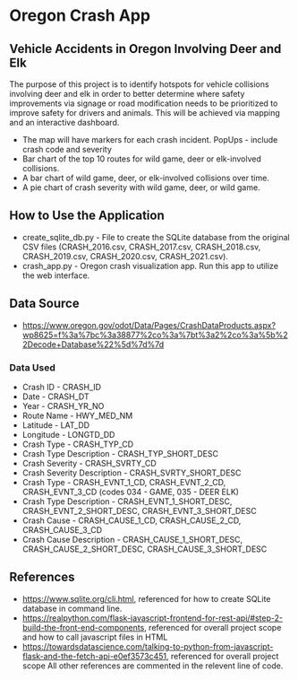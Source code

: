 # Oregon Crash App

## Vehicle Accidents in Oregon Involving Deer and Elk

The purpose of this project is to identify hotspots for vehicle collisions involving deer and elk in order to better determine where safety improvements via signage or road modification needs to be prioritized to improve safety for drivers and animals. This will be achieved via mapping and an interactive dashboard. 

-  The map will have markers for each crash incident. PopUps - include crash code and severity
-  Bar chart of the top 10 routes for wild game, deer or elk-involved collisions.
-  A bar chart of wild game, deer, or elk-involved collisions over time.
-  A pie chart of crash severity with wild game, deer, or wild game.

## How to Use the Application
* create_sqlite_db.py - File to create the SQLite database from the original CSV files (CRASH_2016.csv, CRASH_2017.csv, CRASH_2018.csv, CRASH_2019.csv, CRASH_2020.csv, CRASH_2021.csv).
* crash_app.py - Oregon crash visualization app. Run this app to utilize the web interface.

## Data Source 
- https://www.oregon.gov/odot/Data/Pages/CrashDataProducts.aspx?wp8625=f%3a%7bc%3a38877%2co%3a%7bt%3a2%2co%3a%5b%22Decode+Database%22%5d%7d%7d

### Data Used

- Crash ID - CRASH_ID
- Date - CRASH_DT
- Year - CRASH_YR_NO
- Route Name - HWY_MED_NM
- Latitude - LAT_DD
- Longitude - LONGTD_DD
- Crash Type - CRASH_TYP_CD
- Crash Type Description - CRASH_TYP_SHORT_DESC
- Crash Severity - CRASH_SVRTY_CD
- Crash Severity Description - CRASH_SVRTY_SHORT_DESC
- Crash Type - CRASH_EVNT_1_CD, CRASH_EVNT_2_CD, CRASH_EVNT_3_CD (codes 034 - GAME, 035 - DEER ELK)
- Crash Type Description - CRASH_EVNT_1_SHORT_DESC, CRASH_EVNT_2_SHORT_DESC, CRASH_EVNT_3_SHORT_DESC
- Crash Cause - CRASH_CAUSE_1_CD, CRASH_CAUSE_2_CD, CRASH_CAUSE_3_CD
- Crash Cause Description - CRASH_CAUSE_1_SHORT_DESC, CRASH_CAUSE_2_SHORT_DESC, CRASH_CAUSE_3_SHORT_DESC

## References
- https://www.sqlite.org/cli.html, referenced for how to create SQLite database in command line.
- https://realpython.com/flask-javascript-frontend-for-rest-api/#step-2-build-the-front-end-components, referenced for overall project scope and how to call javascript files in HTML
- https://towardsdatascience.com/talking-to-python-from-javascript-flask-and-the-fetch-api-e0ef3573c451, referenced for overall project scope
All other references are commented in the relevent line of code.
